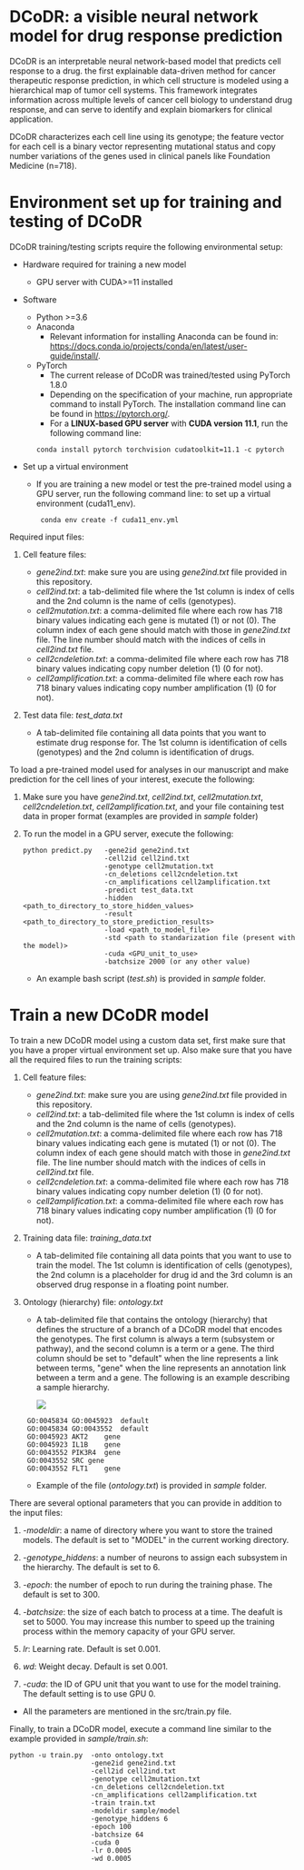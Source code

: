 # DCoDR: a visible neural network model for drug response prediction
DCoDR is an interpretable neural network-based model that predicts
cell response to a drug. the first explainable data-driven method 
for cancer therapeutic response prediction, in which cell structure 
is modeled using a hierarchical map of tumor cell systems.
This framework integrates information across multiple levels of 
cancer cell biology to understand drug response, and can serve 
to identify and explain biomarkers for clinical application.

DCoDR characterizes each cell line using its genotype;
the feature vector for each cell is a binary vector representing
mutational status and copy number variations of the genes 
used in clinical panels like Foundation Medicine (n=718).

# Environment set up for training and testing of DCoDR
DCoDR training/testing scripts require the following environmental setup:

* Hardware required for training a new model
    * GPU server with CUDA>=11 installed

* Software
    * Python >=3.6
    * Anaconda
        * Relevant information for installing Anaconda can be found in: 
        https://docs.conda.io/projects/conda/en/latest/user-guide/install/.
    * PyTorch
        * The current release of DCoDR was trained/tested using PyTorch 1.8.0
        * Depending on the specification of your machine, run appropriate command to install PyTorch.
        The installation command line can be found in https://pytorch.org/.
        * For a **LINUX-based GPU server** with **CUDA version 11.1**, run the following command line:
        ```angular2
        conda install pytorch torchvision cudatoolkit=11.1 -c pytorch
        ```

* Set up a virtual environment
    * If you are training a new model or test the pre-trained model using a GPU server,
     run the following command line:
    to set up a virtual environment (cuda11_env).
        ```angular2
         conda env create -f cuda11_env.yml
        ```

Required input files:
1. Cell feature files:
    * _gene2ind.txt_: make sure you are using _gene2ind.txt_ file provided in this repository.
    * _cell2ind.txt_: a tab-delimited file where the 1st column is index of cells 
        and the 2nd column is the name of cells (genotypes).
    * _cell2mutation.txt_: a comma-delimited file where each row has 718 binary values
         indicating each gene is mutated (1) or not (0).
    The column index of each gene should match with those in _gene2ind.txt_ file. 
    The line number should match with the indices of cells in _cell2ind.txt_ file.
    * _cell2cndeletion.txt_: a comma-delimited file where each row has 718 binary values
         indicating copy number deletion (1) (0 for not).
    * _cell2amplification.txt_: a comma-delimited file where each row has 718 binary values
         indicating copy number amplification (1) (0 for not).

2. Test data file: _test_data.txt_
    * A tab-delimited file containing all data points that you want to estimate drug response for.
    The 1st column is identification of cells (genotypes) and the 2nd column is identification of
    drugs.

To load a pre-trained model used for analyses in our manuscript 
and make prediction for the cell lines of your interest, 
execute the following:

1. Make sure you have _gene2ind.txt_, _cell2ind.txt_, _cell2mutation.txt_, _cell2cndeletion.txt_,
_cell2amplification.txt_, and your file containing test data in proper format (examples are provided in
_sample_ folder)

2. To run the model in a GPU server,  execute the following:
    ```
    python predict.py   -gene2id gene2ind.txt
                        -cell2id cell2ind.txt
                        -genotype cell2mutation.txt
                        -cn_deletions cell2cndeletion.txt
                        -cn_amplifications cell2amplification.txt
                        -predict test_data.txt
                        -hidden <path_to_directory_to_store_hidden_values>
                        -result <path_to_directory_to_store_prediction_results>
                        -load <path_to_model_file>
                        -std <path to standarization file (present with the model)>
                        -cuda <GPU_unit_to_use>
                        -batchsize 2000 (or any other value)
    ```
    * An example bash script (_test.sh_) is provided in _sample_ folder.


# Train a new DCoDR model
To train a new DCoDR model using a custom data set, first make sure that you have
a proper virtual environment set up. Also make sure that you have all the required files
to run the training scripts:

1. Cell feature files:
    * _gene2ind.txt_: make sure you are using _gene2ind.txt_ file provided in this repository.
    * _cell2ind.txt_: a tab-delimited file where the 1st column is index of cells 
        and the 2nd column is the name of cells (genotypes).
    * _cell2mutation.txt_: a comma-delimited file where each row has 718 binary values
         indicating each gene is mutated (1) or not (0).
    The column index of each gene should match with those in _gene2ind.txt_ file. 
    The line number should match with the indices of cells in _cell2ind.txt_ file.
    * _cell2cndeletion.txt_: a comma-delimited file where each row has 718 binary values
         indicating copy number deletion (1) (0 for not).
    * _cell2amplification.txt_: a comma-delimited file where each row has 718 binary values
         indicating copy number amplification (1) (0 for not).

2. Training data file: _training_data.txt_
    * A tab-delimited file containing all data points that you want to use to train the model.
    The 1st column is identification of cells (genotypes), the 2nd column is a placeholder 
    for drug id and the 3rd column is an observed drug response in a floating point number.

3. Ontology (hierarchy) file: _ontology.txt_
    * A tab-delimited file that contains the ontology (hierarchy) that defines the structure of a branch
    of a DCoDR model that encodes the genotypes. The first column is always a term (subsystem or pathway),
    and the second column is a term or a gene.
    The third column should be set to "default" when the line represents a link between terms,
    "gene" when the line represents an annotation link between a term and a gene.
    The following is an example describing a sample hierarchy.

        ![](https://github.com/idekerlab/DrugCell/blob/master/misc/drugcell_ont_image_sample.png)

    ```
     GO:0045834	GO:0045923	default
     GO:0045834	GO:0043552	default
     GO:0045923	AKT2	gene
     GO:0045923	IL1B	gene
     GO:0043552	PIK3R4	gene
     GO:0043552	SRC	gene
     GO:0043552	FLT1	gene       
    ```

     * Example of the file (_ontology.txt_) is provided in _sample_ folder.


There are several optional parameters that you can provide in addition to the input files:

1. _-modeldir_: a name of directory where you want to store the trained models. The default
is set to "MODEL" in the current working directory.

2. _-genotype_hiddens_: a number of neurons to assign each subsystem in the hierarchy.
The default is set to 6.

3. _-epoch_: the number of epoch to run during the training phase. The default is set to 300.

4. _-batchsize_: the size of each batch to process at a time. The deafult is set to 5000.
You may increase this number to speed up the training process within the memory capacity
of your GPU server.

5. _lr_: Learning rate. Default is set 0.001.

6. _wd_: Weight decay. Default is set 0.001.

7. _-cuda_: the ID of GPU unit that you want to use for the model training. The default setting
is to use GPU 0.

* All the parameters are mentioned in the src/train.py file.

Finally, to train a DCoDR model, execute a command line similar to the example provided in
_sample/train.sh_:

```
python -u train.py  -onto ontology.txt
                    -gene2id gene2ind.txt
                    -cell2id cell2ind.txt
                    -genotype cell2mutation.txt
                    -cn_deletions cell2cndeletion.txt
                    -cn_amplifications cell2amplification.txt
                    -train train.txt
                    -modeldir sample/model
                    -genotype_hiddens 6
                    -epoch 100
                    -batchsize 64
                    -cuda 0
                    -lr 0.0005
                    -wd 0.0005
```
